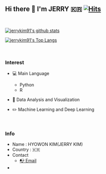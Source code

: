 ## Hi there 👋 I'm JERRY :kr: [![Hits](https://hits.seeyoufarm.com/api/count/incr/badge.svg?url=https://github.com/Jerrykim91)](https://hits.seeyoufarm.com)                           
<br>

<span>[![jerrykim91's github stats](https://github-readme-stats.vercel.app/api?username=jerrykim91&show_icons=true)](https://github.com/anuraghazra/github-readme-stats)
	
[![jerrykim91's Top Langs](https://github-readme-stats.vercel.app/api/top-langs/?username=jerrykim91&layout=compact)](https://github.com/anuraghazra/github-readme-stats)</span>


<br>

### Interest

+ :computer: Main Language 
	- Python
	- R
	
+ :book: Data Analysis and Visualization
+ :pencil2: Machine Learning and Deep Learning

<br>

### Info 

+ Name     : HYOWON KIM(JERRY KIM)
+ Country  : :kr:
+ Contact  
	- [:mailbox_with_no_mail: Email](mailto:jerrykim91.pub@gmail.com)	
+ 

<!--
**Jerrykim91/Jerrykim91** is a ✨ _special_ ✨ repository because its `README.md` (this file) appears on your GitHub profile.
 [![Tech Blog Badge](http://img.shields.io/badge/-Tech%20blog-black?style=flat-square&logo=github&link=주소)](주소)
 [![Linkedin Badge](https://img.shields.io/badge/-LinkedIn-blue?style=flat-square&logo=Linkedin&logoColor=white&link=주소)](주소)
 [![Gmail Badge](https://img.shields.io/badge/Gmail-d14836?style=flat-square&logo=Gmail&logoColor=white&link=mailto:주소)](mailto:주소)
	
Here are some ideas to get you started:

- 🔭 I’m currently working on ...
- 🌱 I’m currently learning ...
- 👯 I’m looking to collaborate on ...
- 🤔 I’m looking for help with ...
- 💬 Ask me about ...
- 📫 How to reach me: ...
- 😄 Pronouns: ...
- ⚡ Fun fact: ...

# 링크 형식 
[![jerrykim91's github stats](https://github-readme-stats.vercel.app/api?username=jerrykim91)](https://github.com/anuraghazra/github-readme-stats)


# 주소 
https://simpleicons.org/
https://hits.seeyoufarm.com/
https://www.tablesgenerator.com/markdown_tables
https://www.webfx.com/tools/emoji-cheat-sheet/
https://fernando.kr/develop/2020-05-02-github-gist-posting/
-->



